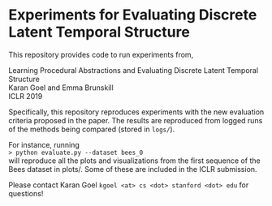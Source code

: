 # Experiments for Evaluating Discrete Latent Temporal Structure

This repository provides code to run experiments from,
 
Learning Procedural Abstractions and Evaluating Discrete Latent Temporal Structure  
Karan Goel and Emma Brunskill  
ICLR 2019

Specifically, this repository reproduces experiments with the new evaluation criteria proposed in the paper. 
The results are reproduced from logged runs of the methods being compared (stored in ``logs/``).

For instance, running   
``> python evaluate.py --dataset bees_0``  
will reproduce all the plots and visualizations from the first sequence of the Bees dataset in plots/. Some
of these are included in the ICLR submission.


Please contact Karan Goel ``kgoel <at> cs <dot> stanford <dot> edu`` for questions!